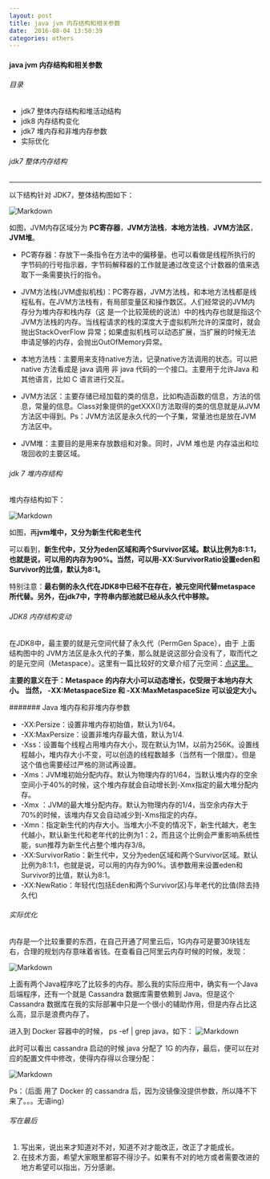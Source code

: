 ```yaml
---
layout: post
title: java jvm 内存结构和相关参数
date:  2016-08-04 13:50:39
categories: others
---
```

#### java jvm 内存结构和相关参数

###### 目录
+ jdk7 整体内存结构和堆活动结构
+ jdk8 内存结构变化
+ jdk7 堆内存和非堆内存参数
+ 实际优化

###### jdk7 整体内存结构	
---
以下结构针对 JDK7，整体结构图如下：

![Markdown](https://camo.githubusercontent.com/fd7687dc69bb277bf715f8dc21d420634fdfad58/687474703a2f2f3778727a6c6d2e636f6d312e7a302e676c622e636c6f7564646e2e636f6d2f6a646b372545352538362538352545352541442539382545372542422539332545362539452538342545352539422542452e706e67) 

如图，JVM内存区域分为 **PC寄存器**，**JVM方法栈**，**本地方法栈**，**JVM方法区**，**JVM堆**。

+ PC寄存器：存放下一条指令在方法中的偏移量。也可以看做是线程所执行的字节码的行号指示器，字节码解释器的工作就是通过改变这个计数器的值来选取下一条需要执行的指令。

+ JVM方法栈(JVM虚拟机栈)：PC寄存器，JVM方法栈，和本地方法栈都是线程私有。在JVM方法栈有，有局部变量区和操作数区。人们经常说的JVM内存分为堆内存和栈内存（这 是一个比较笼统的说法）中的栈内存也就是指这个JVM方法栈的内存。当线程请求的栈的深度大于虚拟机所允许的深度时，就会抛出StackOverFlow 异常；如果虚拟机栈可以动态扩展，当扩展的时候无法申请足够的内存，会抛出OutOfMemory异常。

+ 本地方法栈：主要用来支持native方法，记录native方法调用的状态。可以把native 方法看成是 java 调用 非 java 代码的一个接口。主要用于允许Java 和其他语言，比如 C 语言进行交互。

+ JVM方法区：主要存储已经加载的类的信息，比如构造函数的信息，方法的信息，常量的信息。Class对象提供的getXXX()方法取得的类的信息就是从JVM方法区中得到。Ps：JVM方法区是永久代的一个子集，常量池也是放在JVM方法区中。

+ JVM堆：主要目的是用来存放数组和对象。同时，JVM 堆也是 内存溢出和垃圾回收的主要区域。

###### jdk 7 堆内存结构

堆内存结构如下：


![Markdown](https://camo.githubusercontent.com/0e3ed277cb3d83c43bf9c50126ec740bbefeac9b/687474703a2f2f3778727a6c6d2e636f6d312e7a302e676c622e636c6f7564646e2e636f6d2f2545352541302538362545352538362538352545352541442539382545372542422539332545362539452538342e706e67) 

如图，再**jvm堆中，又分为新生代和老生代**

可以看到，**新生代中，又分为eden区域和两个Survivor区域。默认比例为8:1:1，也就是说，可以用的内存为90%。当然，可以用-XX:SurvivorRatio设置eden和Survivor的比值，默认为8:1。**

特别注意：**最右侧的永久代在JDK8中已经不在存在，被元空间代替metaspace所代替。另外，在jdk7中，字符串内部池就已经从永久代中移除。**

###### JDK8 内存结构变动

在JDK8中，最主要的就是元空间代替了永久代（PermGen Space），由于 上面结构图中的 JVM方法区是永久代的子集，那么就是说这部分会没有了，取而代之的是元空间（Metaspace）。这里有一篇比较好的文章介绍了元空间：[点这里。](http://blog.csdn.net/zhyhang/article/details/17246223 "介绍" )

**主要的意义在于：Metaspace 的内存大小可以动态增长，仅受限于本地内存大小。 当然，
-XX:MetaspaceSize 和 -XX:MaxMetaspaceSize 可以设定大小。**

####### Java 堆内存和非堆内存参数
+ -XX:Persize：设置非堆内存初始值，默认为1/64。
+ -XX:MaxPersize：设置非堆内存最大值，默认为1/4.
+ -Xss：设置每个线程占用堆内存大小，现在默认为1M，以前为256K。设置线程越小，堆内存大小不变，可以创造的线程数越多（当然有一个限度）。但是这个值也需要经过严格的测试再设置。
+ -Xms：JVM堆初始分配内存。默认为物理内存的1/64，当默认堆内存的空余空间小于40%的时候，这个堆内存就会自动增长到-Xmx指定的最大堆分配内存。
+ -Xmx ：JVM的最大堆分配内存。默认为物理内存的1/4，当空余内存大于70%的时候，该堆内存又会自动减少到-Xms指定的内存。
+ -Xmn：指定新生代的内存大小。当堆大小不变的情况下，新生代越大，老生代越小，默认新生代和老年代的比例为1：2，而且这个比例会严重影响系统性能，sun推荐为新生代占整个堆内存3/8。
+ -XX:SurvivorRatio：新生代中，又分为eden区域和两个Survivor区域。默认比例为8:1:1，也就是说，可以用的内存为90%。该参数用来设置eden和Survivor的比值，默认为8:1。
+ -XX:NewRatio：年轻代(包括Eden和两个Survivor区)与年老代的比值(除去持久代)

###### 实际优化

内存是一个比较重要的东西，在自己开通了阿里云后，1G内存可是要30块钱左右，合理的规划内存意味着省钱。在查看自己阿里云内存时候的时候，发现：

![Markdown](https://camo.githubusercontent.com/12eff3c78868cdfa38d46406b093c7c506d57486/687474703a2f2f3778727a6c6d2e636f6d312e7a302e676c622e636c6f7564646e2e636f6d2f616c6979756e6275672e706e67)

上面有两个Java程序吃了比较多的内存。那么我的实际应用中，确实有一个Java后端程序，还有一个就是 Cassandra 数据库需要依赖到 Java。但是这个 Cassandra 数据库在我的实际部署中只是一个很小的辅助作用，但是内存占比这么高，显示是浪费内存了。

进入到 Docker 容器中的时候， ps -ef | grep java，如下：
![Markdown](https://camo.githubusercontent.com/2a7e958a8d2dd8037ec663d056b1c25b313887d9/687474703a2f2f3778727a6c6d2e636f6d312e7a302e676c622e636c6f7564646e2e636f6d2f616c6979756e627567322e706e67)

此时可以看出 cassandra 启动的时候 java 分配了 1G 的内存，最后，便可以在对应的配置文件中修改，使得内存得以合理分配：

![Markdown](https://camo.githubusercontent.com/d8529444984d4e732b310f9810aed08816605104/687474703a2f2f3778727a6c6d2e636f6d312e7a302e676c622e636c6f7564646e2e636f6d2f616c6979756e627567332e706e67)

Ps：（后面 用了 Docker 的 cassandra 后，因为没镜像没提供参数，所以降不下来了。。。无语ing）

###### 写在最后
1. 写出来，说出来才知道对不对，知道不对才能改正，改正了才能成长。
2. 在技术方面，希望大家眼里都容不得沙子。如果有不对的地方或者需要改进的地方希望可以指出，万分感谢。
